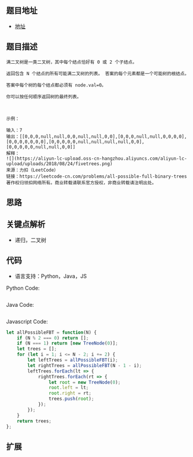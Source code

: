## 题目地址

- [地址](https://leetcode-cn.com/problems/all-possible-full-binary-trees/)

## 题目描述

```
满二叉树是一类二叉树，其中每个结点恰好有 0 或 2 个子结点。

返回包含 N 个结点的所有可能满二叉树的列表。 答案的每个元素都是一个可能树的根结点。

答案中每个树的每个结点都必须有 node.val=0。

你可以按任何顺序返回树的最终列表。

 

示例：

输入：7
输出：[[0,0,0,null,null,0,0,null,null,0,0],[0,0,0,null,null,0,0,0,0],[0,0,0,0,0,0,0],[0,0,0,0,0,null,null,null,null,0,0],[0,0,0,0,0,null,null,0,0]]
解释：
![](https://aliyun-lc-upload.oss-cn-hangzhou.aliyuncs.com/aliyun-lc-upload/uploads/2018/08/24/fivetrees.png)
来源：力扣（LeetCode）
链接：https://leetcode-cn.com/problems/all-possible-full-binary-trees
著作权归领扣网络所有。商业转载请联系官方授权，非商业转载请注明出处。
```

## 思路


## 关键点解析

- 递归，二叉树

## 代码

- 语言支持：Python，Java，JS

Python Code:

```python

```

Java Code:

```java

```

Javascript Code:

```js
let allPossibleFBT = function(N) {
    if (N % 2 === 0) return [];
    if (N === 1) return [new TreeNode(0)];
    let trees = [];
    for (let i = 1; i <= N - 2; i += 2) {
        let leftTrees = allPossibleFBT(i);
        let rightTrees = allPossibleFBT(N - 1 - i);
        leftTrees.forEach(lt => {
            rightTrees.forEach(rt => {
                let root = new TreeNode(0);
                root.left = lt;
                root.right = rt;
                trees.push(root);
            });
        });
    }
    return trees;
};
```

## 扩展
